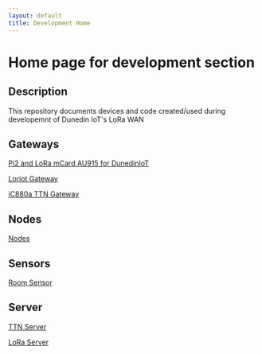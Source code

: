 ```yaml
---
layout: default
title: Development Home
---
```



# Home page for development section


## Description
This repository documents devices and code created/used during developemnt of Dunedin IoT's LoRa WAN


## Gateways

<a href="../development/gateways/README.md">Pi2 and LoRa mCard AU915 for DunedinIoT</a>

<a href="../development/gateways/loriot-VM-Linux-64-Gateway.md">Loriot Gateway</a>

<a href="../development/gateways/iC880a-TTN-Gateway.md">iC880a TTN Gateway</a>


## Nodes
<a href="../development/nodes/README.md">Nodes</a>

## Sensors
<a href="../development/roomSensor/README.md">Room Sensor</a>

## Server
<a href="../development/servers/TTNserver/basicTTNGuide.md">TTN Server</a>

<a href="../development/servers/LoraserverSetupSteps.md">LoRa Server</a>




<br /><br /><br />
----------------------------------
<script src="{{ site.baseurl }}/linkfixer.js"></script>
